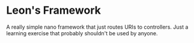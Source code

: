 # Leon's Framework 

A really simple nano framework that just routes URIs to controllers. Just a learning exercise that probably shouldn't be used by anyone.  